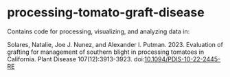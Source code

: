 # processing-tomato-graft-disease

Contains code for processing, visualizing, and analyzing data in:

Solares, Natalie, Joe J. Nunez, and Alexander I. Putman. 2023. Evaluation of grafting for management of southern blight in processing tomatoes in California. Plant Disease 107(12):3913-3923. doi:[10.1094/PDIS-10-22-2445-RE](https://doi.org/10.1094/PDIS-10-22-2445-RE)
 